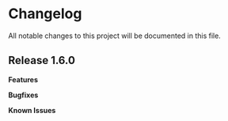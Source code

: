 # Changelog

All notable changes to this project will be documented in this file.

## Release 1.6.0

**Features**

**Bugfixes**

**Known Issues**
